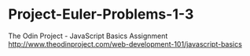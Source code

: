# Project-Euler-Problems-1-3
The Odin Project - JavaScript Basics Assignment 
http://www.theodinproject.com/web-development-101/javascript-basics

